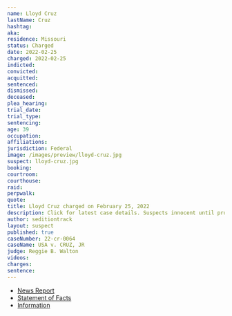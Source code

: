 ```yaml
---
name: Lloyd Cruz
lastName: Cruz
hashtag:
aka:
residence: Missouri
status: Charged
date: 2022-02-25
charged: 2022-02-25
indicted:
convicted:
acquitted:
sentenced:
dismissed:
deceased:
plea_hearing:
trial_date:
trial_type:
sentencing:
age: 39
occupation:
affiliations:
jurisdiction: Federal
image: /images/preview/lloyd-cruz.jpg
suspect: lloyd-cruz.jpg
booking:
courtroom:
courthouse:
raid:
perpwalk:
quote:
title: Lloyd Cruz charged on February 25, 2022
description: Click for latest case details. Suspects innocent until proven guilty.
author: seditiontrack
layout: suspect
published: true
caseNumber: 22-cr-0064
caseName: USA v. CRUZ, JR
judge: Reggie B. Walton
videos:
charges:
sentence:
---
```

- [News Report](https://www.kansascity.com/news/politics-government/article259374669.html)
- [Statement of Facts](https://www.justice.gov/usao-dc/case-multi-defendant/file/1481061/download)
- [Information](https://www.justice.gov/usao-dc/case-multi-defendant/file/1481066/download)
